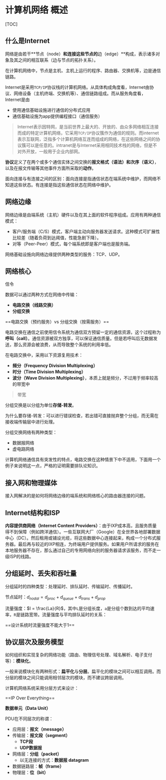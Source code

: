 # 计算机网络 概述

[TOC]



## 什么是Internet

网络是由若干**节点（node）**和连接这些节点的**边（edge）**构成，表示诸多对象及其之间的相互联系（边与节点的拓扑关系）。

在计算机网络中，节点是主机、主机上运行的程序、路由器、交换机等，边是通信链路。

Internet是采用`TCP/IP`协议栈的计算机网络。从具体构成角度看，Internet由协议、网络设备（主机终端、交换机等）、通信链路组成。而从服务角度看，Internet是由

- 使用通信基础设施进行通信的分布式应用
- 通信基础设施为app提供编程接口（通信服务）



> Internet表示因特网，是当前世界上最大的、开放的、由众多网络相互连接而成的特定计算机网络，它采用`TCP/IP`协议簇作为通信的规则。而internet表示互联网，泛指多个计算机网络互连而组成的网络，在这些网络之间的协议簇可以是任意的。intranet是与Internet采用相同技术栈的网络，但是不对外开放，一般用于企业内部网。



**协议**定义了在两个或多个通信实体之间交换的**报文格式（语法）**和**次序（语义）**，以及在报文传输等其他事件方面所采取的**动作**。



面向连接与有连接之间的区别：面向连接是指通信状态在端系统中维护，而网络不知道这些状态。有连接是指这些通信状态在网络中维护。

## 网络边缘

网络边缘是由端系统（主机）硬件以及在其上面的软件程序组成。应用有两种通信模式：

- 客户/服务端（C/S）模式，客户端主动向服务器发送请求。这种模式可扩展性比较差（随着负荷到达阈值，性能急剧下降）。
- 对等（Peer-Peer）模式，每个端系统即是客户端也是服务端。



网络基础设施向网络边缘提供两种类型的服务：TCP、UDP。

## 网络核心

信令

数据可以通过两种方式在网络中传输：

- **电路交换（线路交换）**
- **分组交换**

==电路交换（预约服务）vs 分组交换（按需服务）==

电路交换在通信之前使用信令系统为通信双方预留一定的通信资源，这个过程称为**呼叫（call）**。通信资源被双方独享，可以保证通信质量。但是若呼叫后无数据发送，那么资源会被浪费，从而导致整个系统的利用率低。

在电路交换中，采用以下资源复用技术：

- **频分（Frequency Division Multiplexing）**
- **时分（Time Division Multiplexing）**
- **波分（Wave Division Multiplexing）**，本质上就是频分，不过用于频率较高的带宽中

> 带宽

分组交换是以分组为单位**存储-转发**。

为什么要存储-转发：可以进行错误检查，若出错可直接抛弃整个分组，而无需在接收端传输层中进行处理。

分组交换网络有两种类型：

- 数据报网络
- 虚电路网络



计算机网络通信具有突发性的特点，电路交换在这种情景下中不适用，下面用一个例子来说明这一点，严格的证明需要排队论知识。





## 接入网和物理媒体

接入网解决的是如何将网络边缘的端系统和网络核心的路由器连接的问题。

## Internet结构和ISP

**内容提供商网络（Internet Content Providers）**：由于IXP成本高，且服务质量得不到保障（例如跨洋通信）。一些互联网大厂（Google）在全世界各地部署数据中心（DC）。然后租用或铺设光缆，将这些数据中心连接起来，构成一个分布式服务器。最后再与较近的IXP相连，为终端用户提供服务。如果用户所请求的服务在本地服务器不存在，那么通过自己的专用网络向别的服务器请求该服务，而不走一级ISP的线路。

## 分组延时、丢失和吞吐量

分组延时的四种类型：处理延时、排队延时、传输延时、传播延时。

节点延时：$d_{nodal} = d_{proc} + d_{queue} + d_{trans} + d_{prop}$



流量强度：$I = \frac{La}{R}$，其中`L`是分组长度，`a`是分组个数到达的平均速率，`R`是链路宽带。流量强度与平均排队延时的关系：

==设计系统时流量强度不能大于1==

## 协议层次及服务模型

如何组织和实现复杂的网络功能（路由、物理信号处理、域名解析、电子支付等）：**模块化**。

一般来说模块化有两种形式：**扁平化**与**分层**。扁平化的模块之间可以相互调用。而分层的模块之间只能调用相邻层次的模块，而不建议跨层调用。

计算机网络系统采用分层方式来设计：

==IP Over Everything==



**数据单元（Data Unit）**

PDU在不同层次的称谓：

- 应用层：**报文（message）**
- 传输层：**报文段（segment）**
	- **TCP段**
	- **UDP数据报**
- 网络层：**分组（packet）**
	- 以无连接的方式：**数据报 datagram**
- 数据链路层：**帧（frame）**
- 物理层：**位（bit）**